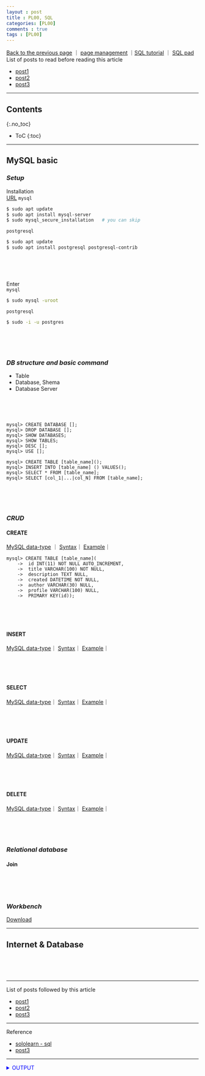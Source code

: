 ```yaml
---
layout : post
title : PL00, SQL
categories: [PL00]
comments : true
tags : [PL00]
---
```

[Back to the previous page](https://userdyk-github.github.io/Programming.html) ｜ <a href="https://github.com/userdyk-github/userdyk-github.github.io/blob/master/_posts/PL00/2019-08-13-PL00-SQL.md" target="_blank">page management</a> ｜<a href="https://www.w3schools.com/sql/default.asp" target="_blank">SQL tutorial</a> ｜ <a href="https://repl.it/repls/RepentantAntiqueElements" target="_blank">SQL pad</a><br>
List of posts to read before reading this article
- <a href='https://userdyk-github.github.io/'>post1</a>
- <a href='https://userdyk-github.github.io/'>post2</a>
- <a href='https://userdyk-github.github.io/'>post3</a>

---

## Contents
{:.no_toc}

* ToC
{:toc}

<hr class="division1">

## **MySQL basic**

### ***Setup***

<span class="frame3">Installation</span><br>
<a href="https://www.digitalocean.com/community/tutorials/how-to-install-mysql-on-ubuntu-18-04" target="_blank">URL</a>
`mysql`
```bash
$ sudo apt update
$ sudo apt install mysql-server
$ sudo mysql_secure_installation   # you can skip
```
`postgresql`
```bash
$ sudo apt update
$ sudo apt install postgresql postgresql-contrib
```
<br><br><br>

<span class="frame3">Enter</span><br>
`mysql`
```bash
$ sudo mysql -uroot
```
`postgresql`
```bash
$ sudo -i -u postgres
```
<br><br><br>




### ***DB structure and basic command***

- Table
- Database, Shema
- Database Server

<br><br><br>

```mysql
mysql> CREATE DATABASE [];
mysql> DROP DATABASE [];
mysql> SHOW DATABASES;
mysql> SHOW TABLES;
mysql> DESC [];
mysql> USE [];

mysql> CREATE TABLE [table_name]();
mysql> INSERT INTO [table_name] () VALUES();
mysql> SELECT * FROM [table_name];
mysql> SELECT [col_1|...|col_N] FROM [table_name];

```
<br><br><br>

### ***CRUD***

#### CREATE
<a href="https://www.techonthenet.com/mysql/datatypes.php" target="_blank">MySQL data-type</a> ｜
<a href="" target="_blank">Syntax</a>｜
<a href="" target="_blank">Example</a>｜

```mysql
mysql> CREATE TABLE [table_name](
    ->  id INT(11) NOT NULL AUTO_INCREMENT,
    ->  title VARCHAR(100) NOT NULL,
    ->  description TEXT NULL,
    ->  created DATETIME NOT NULL,
    ->  author VARCHAR(30) NULL,
    ->  profile VARCHAR(100) NULL,
    ->  PRIMARY KEY(id));
```
<br><br><br>


#### INSERT
<a href="https://www.techonthenet.com/mysql/datatypes.php" target="_blank">MySQL data-type</a>｜
<a href="https://dev.mysql.com/doc/refman/8.0/en/insert.html" target="_blank">Syntax</a>｜
<a href="https://www.w3schools.com/sql/sql_insert.asp" target="_blank">Example</a>｜

<br><br><br>


#### SELECT
<a href="https://www.techonthenet.com/mysql/datatypes.php" target="_blank">MySQL data-type</a>｜
<a href="https://dev.mysql.com/doc/refman/8.0/en/select.html" target="_blank">Syntax</a>｜
<a href="https://www.w3schools.com/sql/sql_select.asp" target="_blank">Example</a>｜

<br><br><br>



#### UPDATE
<a href="https://www.techonthenet.com/mysql/datatypes.php" target="_blank">MySQL data-type</a>｜
<a href="https://dev.mysql.com/doc/refman/8.0/en/update.html" target="_blank">Syntax</a>｜
<a href="https://www.w3schools.com/sql/sql_update.asp" target="_blank">Example</a>｜

<br><br><br>

#### DELETE
<a href="https://www.techonthenet.com/mysql/datatypes.php" target="_blank">MySQL data-type</a>｜
<a href="https://dev.mysql.com/doc/refman/8.0/en/delete.html" target="_blank">Syntax</a>｜
<a href="https://www.w3schools.com/sql/sql_delete.asp" target="_blank">Example</a>｜

<br><br><br>

### ***Relational database***
#### Join

<br><br><br>

### ***Workbench***
<a href="https://dev.mysql.com/downloads/workbench/" target="_blank">Download</a><br>

<hr class="division2">

## **Internet & Database**

<br><br><br>

<hr class="division1">

List of posts followed by this article
- [post1](https://userdyk-github.github.io/)
- <a href='https://userdyk-github.github.io/'>post2</a>
- <a href='https://userdyk-github.github.io/'>post3</a>

---

Reference
- <a href='https://www.sololearn.com/Course/SQL/' target="_blank">sololearn - sql</a>
- <a href='https://userdyk-github.github.io/'>post3</a>

---

<a href="" target="_blank"></a>
<details markdown="1">
<summary class='jb-small' style="color:blue">OUTPUT</summary>
<hr class='division3'>
<hr class='division3'>
</details>


